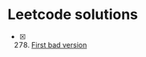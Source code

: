 # Leetcode solutions

- [x] 278. [First bad version](src/main/java/com/arpan/leetcode/firstbadversion/FirstBadVersionSolution.java)

